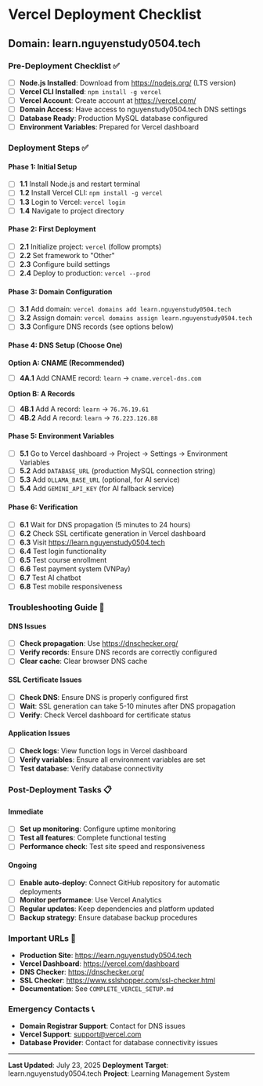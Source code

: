 # Vercel Deployment Checklist
## Domain: learn.nguyenstudy0504.tech

### Pre-Deployment Checklist ✅

- [ ] **Node.js Installed**: Download from https://nodejs.org/ (LTS version)
- [ ] **Vercel CLI Installed**: `npm install -g vercel`
- [ ] **Vercel Account**: Create account at https://vercel.com/
- [ ] **Domain Access**: Have access to nguyenstudy0504.tech DNS settings
- [ ] **Database Ready**: Production MySQL database configured
- [ ] **Environment Variables**: Prepared for Vercel dashboard

### Deployment Steps ✅

#### Phase 1: Initial Setup
- [ ] **1.1** Install Node.js and restart terminal
- [ ] **1.2** Install Vercel CLI: `npm install -g vercel`
- [ ] **1.3** Login to Vercel: `vercel login`
- [ ] **1.4** Navigate to project directory

#### Phase 2: First Deployment
- [ ] **2.1** Initialize project: `vercel` (follow prompts)
- [ ] **2.2** Set framework to "Other"
- [ ] **2.3** Configure build settings
- [ ] **2.4** Deploy to production: `vercel --prod`

#### Phase 3: Domain Configuration
- [ ] **3.1** Add domain: `vercel domains add learn.nguyenstudy0504.tech`
- [ ] **3.2** Assign domain: `vercel domains assign learn.nguyenstudy0504.tech`
- [ ] **3.3** Configure DNS records (see options below)

#### Phase 4: DNS Setup (Choose One)
**Option A: CNAME (Recommended)**
- [ ] **4A.1** Add CNAME record: `learn` → `cname.vercel-dns.com`

**Option B: A Records**
- [ ] **4B.1** Add A record: `learn` → `76.76.19.61`
- [ ] **4B.2** Add A record: `learn` → `76.223.126.88`

#### Phase 5: Environment Variables
- [ ] **5.1** Go to Vercel dashboard → Project → Settings → Environment Variables
- [ ] **5.2** Add `DATABASE_URL` (production MySQL connection string)
- [ ] **5.3** Add `OLLAMA_BASE_URL` (optional, for AI service)
- [ ] **5.4** Add `GEMINI_API_KEY` (for AI fallback service)

#### Phase 6: Verification
- [ ] **6.1** Wait for DNS propagation (5 minutes to 24 hours)
- [ ] **6.2** Check SSL certificate generation in Vercel dashboard
- [ ] **6.3** Visit https://learn.nguyenstudy0504.tech
- [ ] **6.4** Test login functionality
- [ ] **6.5** Test course enrollment
- [ ] **6.6** Test payment system (VNPay)
- [ ] **6.7** Test AI chatbot
- [ ] **6.8** Test mobile responsiveness

### Troubleshooting Guide 🔧

#### DNS Issues
- [ ] **Check propagation**: Use https://dnschecker.org/
- [ ] **Verify records**: Ensure DNS records are correctly configured
- [ ] **Clear cache**: Clear browser DNS cache

#### SSL Certificate Issues
- [ ] **Check DNS**: Ensure DNS is properly configured first
- [ ] **Wait**: SSL generation can take 5-10 minutes after DNS propagation
- [ ] **Verify**: Check Vercel dashboard for certificate status

#### Application Issues
- [ ] **Check logs**: View function logs in Vercel dashboard
- [ ] **Verify variables**: Ensure all environment variables are set
- [ ] **Test database**: Verify database connectivity

### Post-Deployment Tasks 📋

#### Immediate
- [ ] **Set up monitoring**: Configure uptime monitoring
- [ ] **Test all features**: Complete functional testing
- [ ] **Performance check**: Test site speed and responsiveness

#### Ongoing
- [ ] **Enable auto-deploy**: Connect GitHub repository for automatic deployments
- [ ] **Monitor performance**: Use Vercel Analytics
- [ ] **Regular updates**: Keep dependencies and platform updated
- [ ] **Backup strategy**: Ensure database backup procedures

### Important URLs 🔗

- **Production Site**: https://learn.nguyenstudy0504.tech
- **Vercel Dashboard**: https://vercel.com/dashboard
- **DNS Checker**: https://dnschecker.org/
- **SSL Checker**: https://www.sslshopper.com/ssl-checker.html
- **Documentation**: See `COMPLETE_VERCEL_SETUP.md`

### Emergency Contacts 📞

- **Domain Registrar Support**: Contact for DNS issues
- **Vercel Support**: support@vercel.com
- **Database Provider**: Contact for database connectivity issues

---

**Last Updated**: July 23, 2025
**Deployment Target**: learn.nguyenstudy0504.tech
**Project**: Learning Management System
